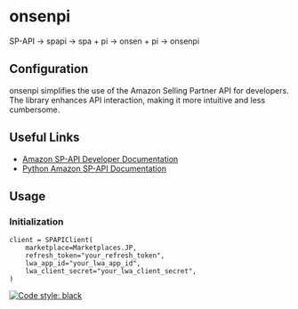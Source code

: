 # onsenpi
SP-API -> spapi -> spa + pi -> onsen + pi -> onsenpi


## Configuration
onsenpi simplifies the use of the Amazon Selling Partner API for developers. The library enhances API interaction, making it more intuitive and less cumbersome.


## Useful Links
- [Amazon SP-API Developer Documentation](https://developer-docs.amazon.com/sp-api/)
- [Python Amazon SP-API Documentation](https://python-amazon-sp-api.readthedocs.io/)

## Usage
### Initialization
```
client = SPAPIClient(
    marketplace=Marketplaces.JP,
    refresh_token="your_refresh_token",
    lwa_app_id="your_lwa_app_id",
    lwa_client_secret="your_lwa_client_secret",
)
```


[![Code style: black](https://img.shields.io/badge/code%20style-black-000000.svg)](https://github.com/psf/black)
